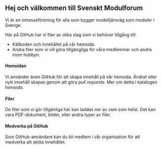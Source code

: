## Hej och välkommen till Svenskt Modulforum
Vi är en intresseförening för alla som bygger modelljärnväg som moduler i Sverige. 

Här på GitHub har vi filer av olika slag som vi behöver tillgång till:
- Källkoden och innehållet på vår hemsida.
- Andra filer som vi vill göra tillgängliga för våra medlemmar och andra inom hobbyn.

#### Hemsidan
Vi använder även GitHub för att skapa innehåll på vår hemsida. 
Ändrat eller nytt innehåll skapas genom att göra *pull requests*.
Mer om detta i katalogen *hemsida*.

#### Filer
De filer som vi gör tillgänliga här kan laddas ner av vem som helst.
Det kan vara PDF-dokument, bilder, eller andra typer av filer.

#### Medverka på GitHub
Som GitHub-användare kan du bli medlem i vår organisation för att medverka att 
sköta innehållet.
